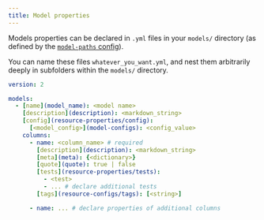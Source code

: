 ```yaml
---
title: Model properties
---
```


Models properties can be declared in `.yml` files in your `models/` directory (as defined by the [`model-paths` config](model-paths)).

You can name these files `whatever_you_want.yml`, and nest them arbitrarily deeply in subfolders within the `models/` directory.

<File name='models/<filename>.yml'>

```yml
version: 2

models:
  - [name](model_name): <model name>
    [description](description): <markdown_string>
    [config](resource-properties/config):
      [<model_config>](model-configs): <config_value>
    columns:
      - name: <column_name> # required
        [description](description): <markdown_string>
        [meta](meta): {<dictionary>}
        [quote](quote): true | false
        [tests](resource-properties/tests):
          - <test>
          - ... # declare additional tests
        [tags](resource-configs/tags): [<string>]

      - name: ... # declare properties of additional columns

```

</File>

<!---
FAQs
- Do I need to declare every column for it to render in documentation?
--->
